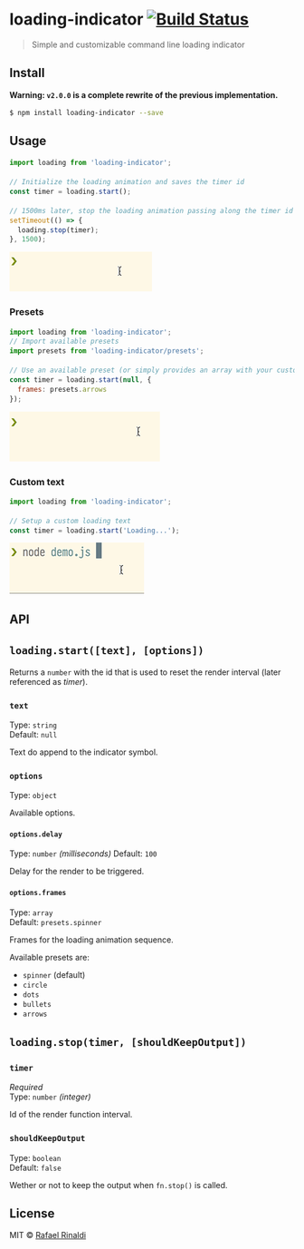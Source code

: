 # loading-indicator [![Build Status](https://semaphoreci.com/api/v1/projects/aa124d8d-865f-4a05-ac30-1b47c246ddbe/681927/badge.svg)](https://semaphoreci.com/rafaelrinaldi/loading-indicator)

> Simple and customizable command line loading indicator

## Install
**Warning: `v2.0.0` is a complete rewrite of the previous implementation.**
```sh
$ npm install loading-indicator --save
```

## Usage

```js
import loading from 'loading-indicator';

// Initialize the loading animation and saves the timer id
const timer = loading.start();

// 1500ms later, stop the loading animation passing along the timer id
setTimeout(() => {
  loading.stop(timer);
}, 1500);
```

![demo-default](./demo-default.gif)

### Presets

```js
import loading from 'loading-indicator';
// Import available presets
import presets from 'loading-indicator/presets';

// Use an available preset (or simply provides an array with your custom preset)
const timer = loading.start(null, {
  frames: presets.arrows
});
```

![demo-presets](./demo-presets.gif)

### Custom text

```js
import loading from 'loading-indicator';

// Setup a custom loading text
const timer = loading.start('Loading...');
```

![demo-custom-text](./demo-custom-text.gif)

## API

## `loading.start([text], [options])`

Returns a `number` with the id that is used to reset the render interval (later referenced as _timer_).

### `text`

Type: `string`  
Default: `null`  

Text do append to the indicator symbol.

### `options`

Type: `object`  

Available options.

#### `options.delay`

Type: `number` _(milliseconds)_
Default: `100`  

Delay for the render to be triggered.

#### `options.frames`

Type: `array`  
Default: `presets.spinner`  

Frames for the loading animation sequence.

Available presets are:

* `spinner` (default)
* `circle`
* `dots`
* `bullets`
* `arrows`

## `loading.stop(timer, [shouldKeepOutput])`

### `timer`

_Required_  
Type: `number` _(integer)_

Id of the render function interval.

### `shouldKeepOutput`

Type: `boolean`  
Default: `false`  

Wether or not to keep the output when `fn.stop()` is called.

## License

MIT :copyright: [Rafael Rinaldi](http://rinaldi.io)
